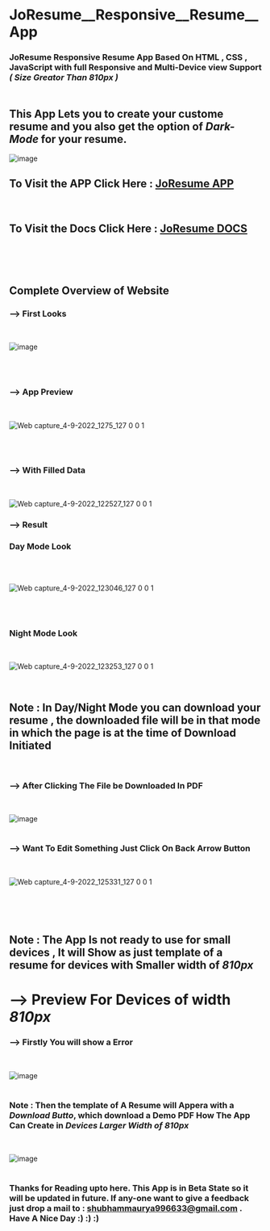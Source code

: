 # JoResume__Responsive__Resume__App


 ### JoResume Responsive Resume App Based On HTML , CSS , JavaScript with full Responsive and Multi-Device view Support <i><b>( Size Greator Than 810px )</i></b><br><br>
 
 ## This App Lets you to create your custome resume and you also get the option of <i><b>Dark-Mode</i></b> for your resume.<br>
 
 ![image](https://user-images.githubusercontent.com/65014926/188300526-3df6adfe-ece0-4846-ba6d-0ba15e72387b.png)




## To Visit the APP Click Here : <a href = "https://shubham996633.github.io/JoResume__Responsive__Resume__App/">JoResume APP</a> 

<br>

## To Visit the Docs Click Here : <a href = "https://shubham996633.github.io/JoResume__Responsive__Resume__App/">JoResume DOCS</a> 



<br><br><br>


## Complete Overview of Website

### --> First Looks

<br>

![image](https://user-images.githubusercontent.com/65014926/188300746-32b7a2f8-c8f6-4715-9808-621d8f889d04.png)

<br>
<br>

### --> App Preview

<br>

![Web capture_4-9-2022_1275_127 0 0 1](https://user-images.githubusercontent.com/65014926/188300857-1612fb24-17e4-4f56-bb9f-e7d000b62b08.jpeg)

<br>
<br>

### --> With Filled Data 

<br>

![Web capture_4-9-2022_122527_127 0 0 1](https://user-images.githubusercontent.com/65014926/188301443-49bdfd71-f7a3-478b-8c7f-5e68523bb2f1.jpeg)


### --> Result 

### Day Mode Look

<br>

<br>

![Web capture_4-9-2022_123046_127 0 0 1](https://user-images.githubusercontent.com/65014926/188301562-1b412a74-dfc2-4c31-8e93-c348b4527860.jpeg)

<br>
<br>

### Night Mode Look

<br>

![Web capture_4-9-2022_123253_127 0 0 1](https://user-images.githubusercontent.com/65014926/188301612-0d6ccfc8-e5bf-4a37-843c-7a94d1327ffa.jpeg)

<br>

## Note : In Day/Night Mode you can download your resume , the downloaded file will be in that mode in which the page is at the time of Download Initiated


<br>

### --> After Clicking The File be Downloaded In PDF
<br>

![image](https://user-images.githubusercontent.com/65014926/188302248-bc033a0d-f2d2-43f8-abb7-df8a9d9485bf.png)
<br>
<br>


### --> Want To Edit Something Just Click On Back Arrow Button 
<br>



![Web capture_4-9-2022_125331_127 0 0 1](https://user-images.githubusercontent.com/65014926/188302361-ad2f6e71-3aea-4501-bddf-93ecc36b977c.jpeg)


<br>
<br><br>

## Note : The App Is not ready to use for small devices , It will Show as just template of a resume for devices with Smaller width of <b><i> 810px </i></b>


# --> Preview For Devices of width <b><i> 810px </i></b>

### --> Firstly You will show a Error 
<br>

![image](https://user-images.githubusercontent.com/65014926/188302591-158f88b4-6503-4532-bdd9-31c68e1c9220.png)
<br>
<br>

### Note : Then the template of A Resume will Appera with a <i><b>Download Butto</i></b>, which download a Demo PDF How The App Can Create in <i><b>Devices Larger Width of 810px</i></b>
<br>

![image](https://user-images.githubusercontent.com/65014926/188302685-91f741da-500c-43ba-9886-3afbb4947970.png)
<br>
<br>


### Thanks for Reading upto here. This App is in Beta State so it will be updated in future. If any-one want to give a feedback just drop a mail to : shubhammaurya996633@gmail.com . Have A Nice Day :) :) :)

